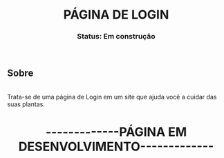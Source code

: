 <h1 align="center"> PÁGINA DE LOGIN </h1>
<h3 align="center">Status: Em construção</h3>


<br>

## Sobre
<br>
Trata-se de uma página de Login em um site que ajuda você a cuidar das suas plantas.

<h1 align="center"> -------------PÁGINA EM DESENVOLVIMENTO------------- </h1>
